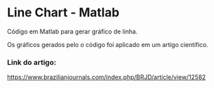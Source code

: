 # Line Chart  - Matlab

Código em Matlab para gerar gráfico de linha.

Os gráficos gerados pelo o código foi aplicado em um artigo científico.

### Link do artigo:
https://www.brazilianjournals.com/index.php/BRJD/article/view/12582
